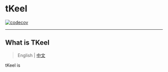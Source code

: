 # tKeel

[![codecov](https://codecov.io/gh/xujielong/demo/branch/master/graph/badge.svg?token=MR6NSOHHA9)](https://codecov.io/gh/xujielong/demo)


----

## What is TKeel

> English | [中文](README_zh.md)

tKeel is 
